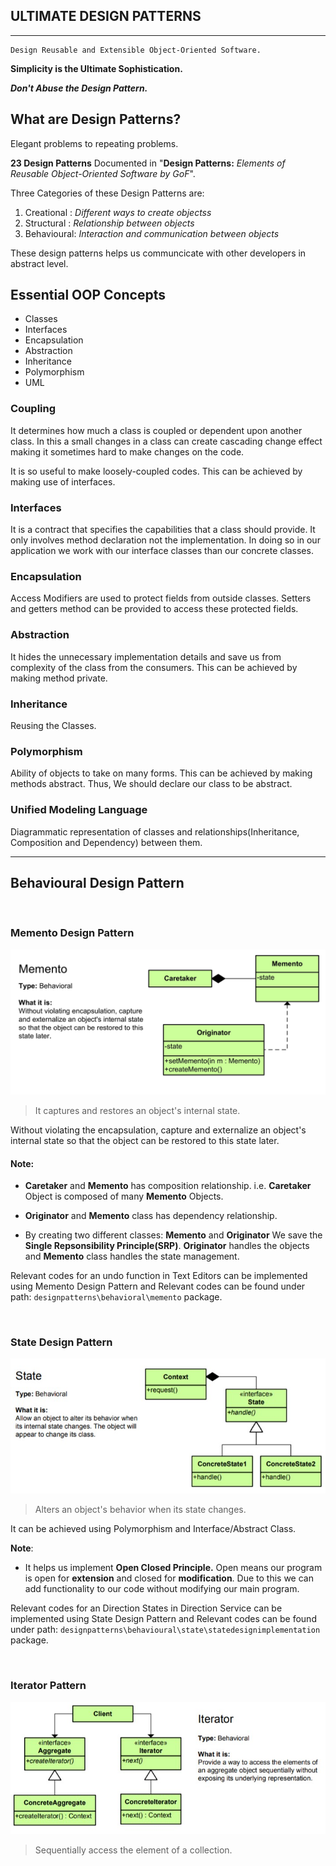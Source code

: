 ## ULTIMATE DESIGN PATTERNS
---
``` 
Design Reusable and Extensible Object-Oriented Software.
``` 

**Simplicity is the Ultimate Sophistication.**

***Don't Abuse the Design Pattern.***

## What are Design Patterns?

Elegant problems to repeating problems.

**23 Design Patterns** Documented in "**Design Patterns:** *Elements of Reusable Object-Oriented Software by GoF*".

Three Categories of these Design Patterns are:
1. Creational : *Different ways to create objectss*
2. Structural : *Relationship between objects*
3. Behavioural: *Interaction and communication between objects*

These design patterns helps us communcicate with other developers in abstract level.

## Essential OOP Concepts

- Classes 
- Interfaces
- Encapsulation
- Abstraction
- Inheritance 
- Polymorphism
- UML

### Coupling

It determines how much a class is coupled or dependent upon another class. In this a small changes in a class can create cascading change effect making it sometimes hard to make changes on the code.

It is so useful to make loosely-coupled codes. This can be achieved by making use of interfaces.

### Interfaces
It is a contract that specifies the capabilities that a class should provide. It only involves method declaration not the implementation. In doing so in our application we work with our interface classes than our concrete classes.

### Encapsulation
Access Modifiers are used to protect fields from outside classes. Setters and getters method can be provided to access these protected fields.

### Abstraction
It hides the unnecessary implementation details and save us from complexity of the class from the consumers. This can be achieved by making method private.

### Inheritance
Reusing the Classes.

### Polymorphism
Ability of objects to take on many forms. This can be achieved by making methods abstract. Thus, We should declare our class to be abstract.

### Unified Modeling Language
Diagrammatic representation of classes and relationships(Inheritance, Composition and Dependency) between them.

---

## Behavioural Design Pattern

<br>

### Memento Design Pattern

![Memento Design Pattern](assets/MementoUML.jpg)

> It captures and restores an object's internal state.

Without violating the encapsulation, capture and externalize an object's internal state so that the object can be restored to this state later.

#### Note:

- **Caretaker** and **Memento** has composition relationship. 
i.e. **Caretaker** Object is composed of many **Memento** Objects.

- **Originator** and **Memento** class has dependency relationship. 

- By creating two different classes: **Memento** and **Originator** We save the **Single Repsonsibility Principle(SRP)**. 
**Originator** handles the objects and **Memento** class handles the state management.

Relevant codes for an undo function in Text Editors can be implemented using Memento Design Pattern and Relevant codes can be found under path: `designpatterns\behavioral\memento` package.

<br>

### State Design Pattern

![State Design Pattern](assets/StateUML.jpg)

> Alters an object's behavior when its state changes.

It can be achieved using Polymorphism and Interface/Abstract Class.

**Note**:
- It helps us implement **Open Closed Principle.** Open means our program is open for **extension** and closed for **modification**. Due to this we can add functionality to our code without modifying our main program.

Relevant codes for an Direction States in Direction Service can be implemented using State Design Pattern and Relevant codes can be found under path: `designpatterns\behavioural\state\statedesignimplementation` package.

<br>

### Iterator Pattern

![State Design Pattern](assets/IteratorUML.jpg)

> Sequentially access the element of a collection.

